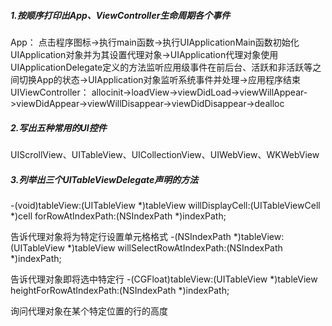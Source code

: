 ##### 1.按顺序打印出App、ViewController生命周期各个事件
App：
点击程序图标->执行main函数->执行UIApplicationMain函数初始化UIApplication对象并为其设置代理对象->UIApplication代理对象使用UIApplicationDelegate定义的方法监听应用级事件在前后台、活跃和非活跃等之间切换App的状态->UIApplication对象监听系统事件并处理->应用程序结束
UIViewController：
allocinit->loadView->viewDidLoad->viewWillAppear->viewDidAppear->viewWillDisappear->viewDidDisappear->dealloc
##### 2.写出五种常用的UI控件
UIScrollView、UITableView、UICollectionView、UIWebView、WKWebView
##### 3.列举出三个UITableViewDelegate声明的方法
 -(void)tableView:(UITableView *)tableView 
  willDisplayCell:(UITableViewCell *)cell 
forRowAtIndexPath:(NSIndexPath *)indexPath;


告诉代理对象将为特定行设置单元格格式
-(NSIndexPath *)tableView:(UITableView *)tableView 
 willSelectRowAtIndexPath:(NSIndexPath *)indexPath;
 

告诉代理对象即将选中特定行
-(CGFloat)tableView:(UITableView *)tableView 
heightForRowAtIndexPath:(NSIndexPath *)indexPath;


询问代理对象在某个特定位置的行的高度
